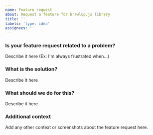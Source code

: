 ```yaml
---
name: Feature request
about: Request a feature for brawlup.js library
title: ''
labels: 'type: idea'
assignees: ''
---
```

### Is your feature request related to a problem?
Describe it here (Ex: I'm always frustrated when...)

### What is the solution?
Describe it here

### What should we do for this?
Describe it here

### Additional context
Add any other context or screenshots about the feature request here.